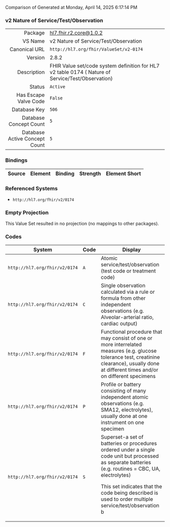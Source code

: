 Comparison of 
Generated at Monday, April 14, 2025 6:17:14 PM

### v2 Nature of Service/Test/Observation

|      |     |
| ---: | --- |
| Package | hl7.fhir.r2.core@1.0.2 |
| VS Name | v2 Nature of Service/Test/Observation |
| Canonical URL | `http://hl7.org/fhir/ValueSet/v2-0174` |
| Version | 2.8.2 |
| Description | FHIR Value set/code system definition for HL7 v2 table 0174 ( Nature of Service/Test/Observation) |
| Status | `Active` |
| Has Escape Valve Code | `False` |
| Database Key | `506` |
| Database Concept Count | `5` |
| Database Active Concept Count | `5` |
### Bindings

| Source | Element | Binding | Strength | Element Short |
| ------ | ------- | ------- | -------- | ------------- |

### Referenced Systems

* `http://hl7.org/fhir/v2/0174`
### Empty Projection

This Value Set resulted in no projection (no mappings to other packages).

### Codes

| System | Code | Display |
| ------ | ---- | ------- |
| `http://hl7.org/fhir/v2/0174` | `A` | Atomic service/test/observation (test code or treatment code) |
| `http://hl7.org/fhir/v2/0174` | `C` | Single observation calculated via a rule or formula from other independent observations (e.g. Alveolar-arterial ratio, cardiac output) |
| `http://hl7.org/fhir/v2/0174` | `F` | Functional procedure that may consist of one or more interrelated measures (e.g. glucose tolerance test, creatinine clearance), usually done at different times and/or on different specimens |
| `http://hl7.org/fhir/v2/0174` | `P` | Profile or battery consisting of many independent atomic observations (e.g. SMA12, electrolytes), usually done at one instrument on one specimen |
| `http://hl7.org/fhir/v2/0174` | `S` | Superset-a set of batteries or procedures ordered under a single code unit but processed as separate batteries (e.g. routines = CBC, UA, electrolytes)<p>This set indicates that the code being described is used to order multiple service/test/observation b |
